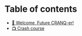 # Table of contents

* [👋 Welcome, Future CRANQ-er!](README.md)
* [📺 Crash course](crash-course.md)
